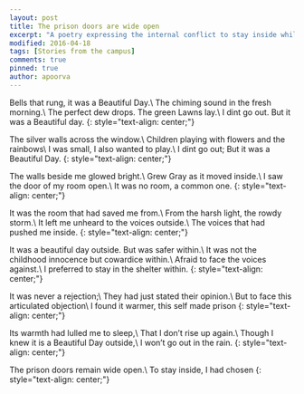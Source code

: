 ```yaml
---
layout: post
title: The prison doors are wide open
excerpt: "A poetry expressing the internal conflict to stay inside while the doors are wide open."
modified: 2016-04-18
tags: [Stories from the campus]
comments: true
pinned: true
author: apoorva
---
```


Bells that rung, it was a Beautiful Day.\\
The chiming sound in the fresh morning.\\
The perfect dew drops. The green Lawns lay.\\
I dint go out. But it was a Beautiful day.
{: style="text-align: center;"}

The silver walls across the window.\\
Children playing with flowers and the rainbows\\
I was small, I also wanted to play.\\
I dint go out; But it was a Beautiful Day.
{: style="text-align: center;"}

The walls beside me glowed bright.\\
Grew Gray as it moved inside.\\
I saw the door of my room open.\\
It was no room, a common one.
{: style="text-align: center;"}

It was the room that had saved me from.\\
From the harsh light, the rowdy storm.\\
It left me unheard to the voices outside.\\
The voices that had pushed me inside.
{: style="text-align: center;"}

It was a beautiful day outside. But was safer within.\\
It was not the childhood innocence but cowardice within.\\
Afraid to face the voices against.\\
I preferred to stay in the shelter within.
{: style="text-align: center;"}

It was never a rejection;\\
They had just stated their opinion.\\
But to face this articulated objection\\
I found it warmer, this self made prison
{: style="text-align: center;"}

Its warmth had lulled me to sleep,\\
That I don’t rise up again.\\
Though I knew it is a Beautiful Day outside,\\
I won’t go out in the rain.
{: style="text-align: center;"}

The prison doors remain wide open.\\
To stay inside, I had chosen
{: style="text-align: center;"}
